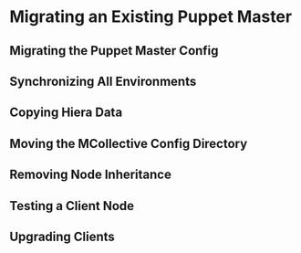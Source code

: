 # Migrating an Existing Puppet Master

## Migrating the Puppet Master Config

## Synchronizing All Environments

## Copying Hiera Data

## Moving the MCollective Config Directory

## Removing Node Inheritance

## Testing a Client Node

## Upgrading Clients